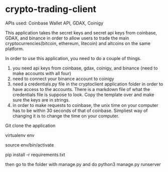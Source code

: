 # crypto-trading-client



APIs used: Coinbase Wallet API, GDAX, Coinigy

This application takes the secret keys and secret api keys from coinbase, GDAX, and binance in order to allow users to trade the main cryptocurrencies(bitcoin, ethereum, litecoin) and altcoins on the same platform. 

In order to use this application, you need to do a couple of things.

1. you need api keys from coinbase, gdax, coinigy, and binance (need to make accounts with all four)
2. need to connect your binance account to coinigy
3. need a credentials.py file in the cryptoclient application folder in order to have access to the accounts. There is a markdown file of what the credentials file is suppose to look. Copy the template over and make sure the keys are in strings.
4. in order to make requests to coinbase, the unix time on your computer has to be within 30 seconds of that of coinbase. Simpliest way of changing it is to change the time on your computer.

Git clone the application 

virtualenv env 

source env/bin/activate

pip install -r requirements.txt

then go to the folder with manage.py and do python3 manage.py runserver



